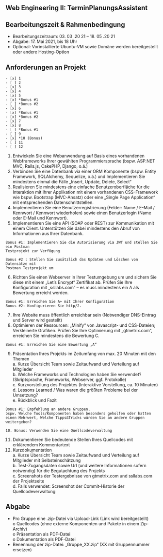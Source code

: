 ## Web Engineering II: TerminPlanungsAssistent

## Bearbeitungszeit & Rahmenbedingung

- Bearbeitungszeitraum: 03. 03 .20 21 – 18. 05 .20 21
- Abgabe: 17. Mai 2021, bis 18 Uhr
- Optional: Vorinstallierte Ubuntu-VM sowie Domäne werden bereitgestellt oder
    andere Hosting-Option

## Anforderungen an Projekt
```
- [x] 1
- [ ] 2
- [x] 3
- [x] 4
- [x] 5
- [x] *Bonus #1
- [ ] *Bonus #2
- [x] 6
- [x] *Bonus #1
- [x] *Bonus #2
- [x] 7
- [x] 8
- [ ] *Bonus #1
- [ ] 9
- [x] *10 (Bonus)
- [ ] 11
- [ ] 12
```

 1. Entwickeln Sie eine Webanwendung auf Basis eines vorhandenen Webframeworks
    Ihrer gewählten Programmiersprache (bspw. ASP.NET MVC, Rails.js, CakePHP,
    Django, o.ä.)
2. Verbinden Sie eine Datenbank via einer ORM Komponente (bspw. Entity Framework,
    SQLAlchemy, Sequelize, o.ä.) und Implementieren Sie mindestens einmal die Fälle
    „Insert, Update, Delete, Select“
3. Realisieren Sie mindestens eine einfache Benutzeroberfläche für die Interaktion mit
    Ihrer Applikation mit einem vorhandenen CSS-Framework wie bspw. Bootstrap
    (MVC-Ansatz) oder eine „Single Page Application“ mit entsprechenden
    Datenschnittstellen.
4. Implementieren Sie eine Benutzerregistrierung (Felder: Name / E-Mail / Kennwort /
    Kennwort wiederholen) sowie einen Benutzerlogin (Name oder E-Mail und
    Kennwort).
5. Implementieren Sie eine API (SOAP oder REST) zur Kommunikation mit einem Client.
    Unterstützen Sie dabei mindestens den Abruf von Informationen aus Ihrer
    Datenbank.

```
Bonus #1: Implementieren Sie die Autorisierung via JWT und stellen Sie ein Postman
Testprojekt zur Verfügung
```
```
Bonus #2 : Stellen Sie zusätzlich das Updaten und Löschen von Datensätze mit
Postman Testprojekt um
```
6. Richten Sie einen Webserver in Ihrer Testumgebung um und sichern Sie diese mit
    einem „Let’s Encrypt“ Zertifikat ab. Prüfen Sie Ihre Konfiguration mit „ssllabs.com“ –
    es muss mindestens ein A als Bewertung erreicht werden.

```
Bonus #1: Erreichen Sie A+ mit Ihrer Konfiguration
Bonus #2: Konfigurieren Sie http/2.
```

7. Ihre Website muss öffentlich erreichbar sein (Notwendiger DNS-Eintrag und Server
    wird gestellt)
8. Optimieren der Ressourcen: „Minify“ von Javascript- und CSS-Dateien; Verkleinerte
    Grafiken. Prüfen Sie Ihre Optimierung mit „gtmetrix.com“, erreichen Sie mindestens
    die Bewertung C.

```
Bonus #1: Erreichen Sie eine Bewertung „A“
```
9. Präsentation Ihres Projekts im Zeitumfang von max. 20 Minuten mit den Themen <br>
    a. Kurze Übersicht Team sowie Zeitaufwand und Verteilung auf Mitglieder <br>
    b. Welche Frameworks und Technologien haben Sie verwendet? (Skriptsprache,
       Frameworks, Webserver, ggf. Protokolle) <br>
    c. Kurzvorstellung des Projektes (Interaktive Vorstellung, ca. 10 Minuten) <br>
    d. Lessons Learned / Was waren die größten Probleme bei der Umsetzung? <br>
    e. Rückblick und Fazit <br>

```
Bonus #1: Empfehlung an andere Gruppen,
bspw. Welche Tools/Komponenten haben besonders geholfen oder hatten
einen Mehrwert, Welche Tipps&Tricks würden Sie an andere Gruppen
weitergeben?
```


```
10. Bonus: Verwenden Sie eine Quellcodeverwaltung
```

11. Dokumentieren Sie bedeutende Stellen Ihres Quellcodes mit erklärendem
    Kommentartext
12. Kurzdokumentation <br>
    a. Kurze Übersicht Team sowie Zeitaufwand und Verteilung auf Mitglieder mit
       Selbsteinschätzung <br>
    b. Test-Zugangsdaten sowie Url (und weitere Informationen sofern notwendig)
       für die Begutachtung des Projekts <br>
    c. Screenshots der Testergebnisse von gtmetrix.com und ssllabs.com der
       Projektseite <br>
    d. Falls verwendet: Screenshot der Commit-Historie der Quellcodeverwaltung <br>

## Abgabe

- Pro Gruppe eine .zip-Datei via Upload-Link (Link wird bereitgestellt) <br>
    o Quellcodes (ohne externe Komponenten und Pakete in einem Zip-Archiv) <br>
    o Präsentation als PDF-Datei <br>
    o Dokumentation als PDF-Datei <br>
- Benennung der zip-Datei: „Gruppe_XX.zip“ (XX mit Gruppennummer ersetzen)


